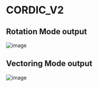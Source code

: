 # CORDIC_V2

## Rotation Mode output
![image](https://github.com/Sourav365/CORDIC_V2/assets/49667585/916ca9a9-2b41-4eed-a217-3a1f2561b3de)


## Vectoring Mode output
![image](https://github.com/Sourav365/CORDIC_V2/assets/49667585/05943814-6c49-487a-a9a5-7903c95da2b4)


## 
